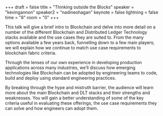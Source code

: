 +++
draft = false
title = "Thinking outside the Blocks"
speaker = "kevingannon"
speaker2 = "nadineohagan"
keynote = false
lightning = false
time = "8"
room = "0"
+++

This talk will give a brief intro to Blockchain and delve into more detail on a number of the different Blockchain and Distributed Ledger Technology stacks available and the use cases they are suited to. From the many options available a few years back, funnelling down to a few main players; we will explain how we continue to match use case requirements to blockchain fabric criteria.

Through the lenses of our own experience in developing production applications across many industries, we’ll discuss how emerging technologies like Blockchain can be adopted by engineering teams to code, build and deploy using standard engineering practices.

By breaking through the hype and mistruth barrier, the audience will learn more about the main Blockchain and DLT stacks and their strengths and weaknesses. You will gain a better understanding of some of the key criteria useful in evaluating these offerings, the use case requirements they can solve and how engineers can adopt them.